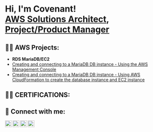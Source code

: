 <h1>Hi, I'm Covenant! <br/><a href="https://github.com/joshmadakor1">AWS Solutions Architect</a>, <a href="https://www.linkedin.com/in/joshmadakor/">Project/Product Manager</a>

<h2>👨‍💻 AWS Projects:</h2>

- <b>RDS MariaDB/EC2</b>
- [Creating and connecting to a MariaDB DB instance - Using the AWS Management Console](https://github.com/CovenantUrch/AWS---Mariadb)
- [Creating and connecting to a MariaDB DB instance - Using AWS CloudFormation to create the database instance and EC2 instance](https://github.com/CovenantUrch/MariaDB2)

<h2>👨‍💻 CERTIFICATIONS:</h2>
 

<h2> 🤳 Connect with me:</h2>

[<img align="left" alt="JoshMadakor | YouTube" width="22px" src="https://cdn.jsdelivr.net/npm/simple-icons@v3/icons/youtube.svg" />][youtube]
[<img align="left" alt="JoshMadakor | Twitter" width="22px" src="https://cdn.jsdelivr.net/npm/simple-icons@v3/icons/twitter.svg" />][twitter]
[<img align="left" alt="JoshMadakor | LinkedIn" width="22px" src="https://cdn.jsdelivr.net/npm/simple-icons@v3/icons/linkedin.svg" />][linkedin]
[<img align="left" alt="JoshMadakor | Instagram" width="22px" src="https://cdn.jsdelivr.net/npm/simple-icons@v3/icons/instagram.svg" />][instagram]

[twitter]: https://twitter.com/joshmadakor
[youtube]: https://www.youtube.com/c/joshmadakor
[instagram]: https://www.instagram.com/joshmadakor/
[linkedin]: https://linkedin.com/in/joshmadakor

<!--
**joshmadakor1/joshmadakor1** is a ✨ _special_ ✨ repository because its `README.md` (this file) appears on your GitHub profile.

Here are some ideas to get you started:

- 🔭 I’m currently working on ...
- 🌱 I’m currently learning ...
- 👯 I’m looking to collaborate on ...
- 🤔 I’m looking for help with ...
- 💬 Ask me about ...
- 📫 How to reach me: ...
- 😄 Pronouns: ...
- ⚡ Fun fact: ...
-->
